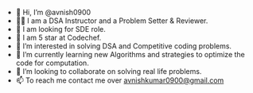 - 👋 Hi, I’m @avnish0900
- 👨‍🎓 I am a DSA Instructor and a Problem Setter & Reviewer.
- 🧐 I am looking for SDE role.
- 🥇 I am 5 star at Codechef.
- 👀 I’m interested in solving DSA and Competitive coding problems.
- 🌱 I’m currently learning new Algorithms and strategies to optimize the code for computation.
- 💞️ I’m looking to collaborate on solving real life problems.
- 📫 To reach me contact me over avnishkumar0900@gmail.com

<!---
avnish0900/avnish0900 is a ✨ special ✨ repository because its `README.md` (this file) appears on your GitHub profile.
You can click the Preview link to take a look at your changes.
--->
